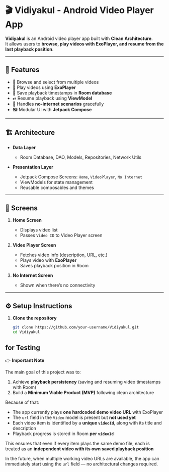 # 🎬 Vidiyakul - Android Video Player App

**Vidiyakul** is an Android video player app built with **Clean Architecture**.  
It allows users to **browse, play videos with ExoPlayer, and resume from the last playback position**.  

---

## 🚀 Features
- 📂 Browse and select from multiple videos  
- 🎥 Play videos using **ExoPlayer**  
- 💾 Save playback timestamps in **Room database**  
- ⏯ Resume playback using **ViewModel**  
- 📡 Handles **no-internet scenarios** gracefully  
- 🖼 Modular UI with **Jetpack Compose**  

---

## 🏗 Architecture
- **Data Layer**  
  - Room Database, DAO, Models, Repositories, Network Utils  

- **Presentation Layer**  
  - Jetpack Compose Screens: `Home`, `VideoPlayer`, `No Internet`  
  - ViewModels for state management  
  - Reusable composables and themes  

---

## 📱 Screens
1. **Home Screen**  
   - Displays video list  
   - Passes `Video ID` to Video Player screen  

2. **Video Player Screen**  
   - Fetches video info (description, URL, etc.)  
   - Plays video with **ExoPlayer**  
   - Saves playback position in Room  

3. **No Internet Screen**  
   - Shown when there’s no connectivity  

---

## ⚙️ Setup Instructions
1. **Clone the repository**
   ```bash
   git clone https://github.com/your-username/Vidiyakul.git
   cd Vidiyakul


## for Testing 

👉 **Important Note**

The main goal of this project was to:
1. Achieve **playback persistency** (saving and resuming video timestamps with Room)
2. Build a **Minimum Viable Product (MVP)** following clean architecture

Because of that:
- The app currently plays **one hardcoded demo video URL** with ExoPlayer  
- The `url` field in the `Video` model is present but **not used yet**  
- Each video item is identified by a **unique `videoId`**, along with its title and description  
- Playback progress is stored in Room **per `videoId`**  

 This ensures that even if every item plays the same demo file, each is treated as an **independent video with its own saved playback position**  

In the future, when multiple working video URLs are available, the app can immediately start using the `url` field — no architectural changes required.
